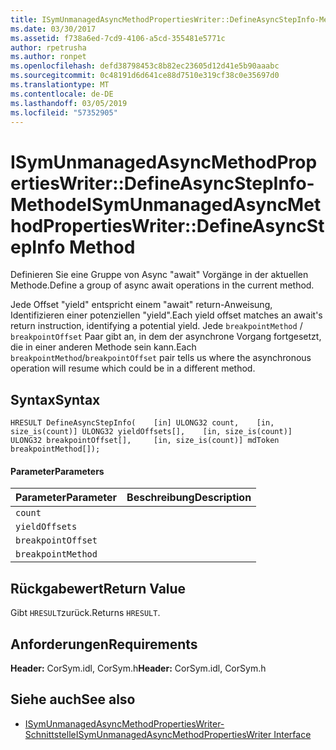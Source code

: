 ```yaml
---
title: ISymUnmanagedAsyncMethodPropertiesWriter::DefineAsyncStepInfo-Methode
ms.date: 03/30/2017
ms.assetid: f738a6ed-7cd9-4106-a5cd-355481e5771c
author: rpetrusha
ms.author: ronpet
ms.openlocfilehash: defd38798453c8b82ec23605d12d41e5b90aaabc
ms.sourcegitcommit: 0c48191d6d641ce88d7510e319cf38c0e35697d0
ms.translationtype: MT
ms.contentlocale: de-DE
ms.lasthandoff: 03/05/2019
ms.locfileid: "57352905"
---
```

# <a name="isymunmanagedasyncmethodpropertieswriterdefineasyncstepinfo-method"></a><span data-ttu-id="103b0-102">ISymUnmanagedAsyncMethodPropertiesWriter::DefineAsyncStepInfo-Methode</span><span class="sxs-lookup"><span data-stu-id="103b0-102">ISymUnmanagedAsyncMethodPropertiesWriter::DefineAsyncStepInfo Method</span></span>
<span data-ttu-id="103b0-103">Definieren Sie eine Gruppe von Async "await" Vorgänge in der aktuellen Methode.</span><span class="sxs-lookup"><span data-stu-id="103b0-103">Define a group of async await operations in the current method.</span></span>  
  
 <span data-ttu-id="103b0-104">Jede Offset "yield" entspricht einem "await" return-Anweisung, Identifizieren einer potenziellen "yield".</span><span class="sxs-lookup"><span data-stu-id="103b0-104">Each yield offset matches an await's return instruction, identifying a potential yield.</span></span> <span data-ttu-id="103b0-105">Jede `breakpointMethod` / `breakpointOffset` Paar gibt an, in dem der asynchrone Vorgang fortgesetzt, die in einer anderen Methode sein kann.</span><span class="sxs-lookup"><span data-stu-id="103b0-105">Each `breakpointMethod`/`breakpointOffset` pair tells us where the asynchronous operation will resume which could be in a different method.</span></span>  
  
## <a name="syntax"></a><span data-ttu-id="103b0-106">Syntax</span><span class="sxs-lookup"><span data-stu-id="103b0-106">Syntax</span></span>  
  
```idl  
HRESULT DefineAsyncStepInfo(    [in] ULONG32 count,    [in, size_is(count)] ULONG32 yieldOffsets[],    [in, size_is(count)] ULONG32 breakpointOffset[],     [in, size_is(count)] mdToken breakpointMethod[]);  
```  
  
#### <a name="parameters"></a><span data-ttu-id="103b0-107">Parameter</span><span class="sxs-lookup"><span data-stu-id="103b0-107">Parameters</span></span>  
  
|<span data-ttu-id="103b0-108">Parameter</span><span class="sxs-lookup"><span data-stu-id="103b0-108">Parameter</span></span>|<span data-ttu-id="103b0-109">Beschreibung</span><span class="sxs-lookup"><span data-stu-id="103b0-109">Description</span></span>|  
|---------------|-----------------|  
|`count`||  
|`yieldOffsets`||  
|`breakpointOffset`||  
|`breakpointMethod`||  
  
## <a name="return-value"></a><span data-ttu-id="103b0-110">Rückgabewert</span><span class="sxs-lookup"><span data-stu-id="103b0-110">Return Value</span></span>  
 <span data-ttu-id="103b0-111">Gibt `HRESULT`zurück.</span><span class="sxs-lookup"><span data-stu-id="103b0-111">Returns `HRESULT`.</span></span>  
  
## <a name="requirements"></a><span data-ttu-id="103b0-112">Anforderungen</span><span class="sxs-lookup"><span data-stu-id="103b0-112">Requirements</span></span>  
 <span data-ttu-id="103b0-113">**Header:** CorSym.idl, CorSym.h</span><span class="sxs-lookup"><span data-stu-id="103b0-113">**Header:** CorSym.idl, CorSym.h</span></span>  
  
## <a name="see-also"></a><span data-ttu-id="103b0-114">Siehe auch</span><span class="sxs-lookup"><span data-stu-id="103b0-114">See also</span></span>
- [<span data-ttu-id="103b0-115">ISymUnmanagedAsyncMethodPropertiesWriter-Schnittstelle</span><span class="sxs-lookup"><span data-stu-id="103b0-115">ISymUnmanagedAsyncMethodPropertiesWriter Interface</span></span>](../../../../docs/framework/unmanaged-api/diagnostics/isymunmanagedasyncmethodpropertieswriter-interface.md)
